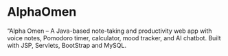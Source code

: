 # AlphaOmen
“Alpha Omen – A Java-based note-taking and productivity web app with voice notes, Pomodoro timer, calculator, mood tracker, and AI chatbot. Built with JSP, Servlets, BootStrap and MySQL.
